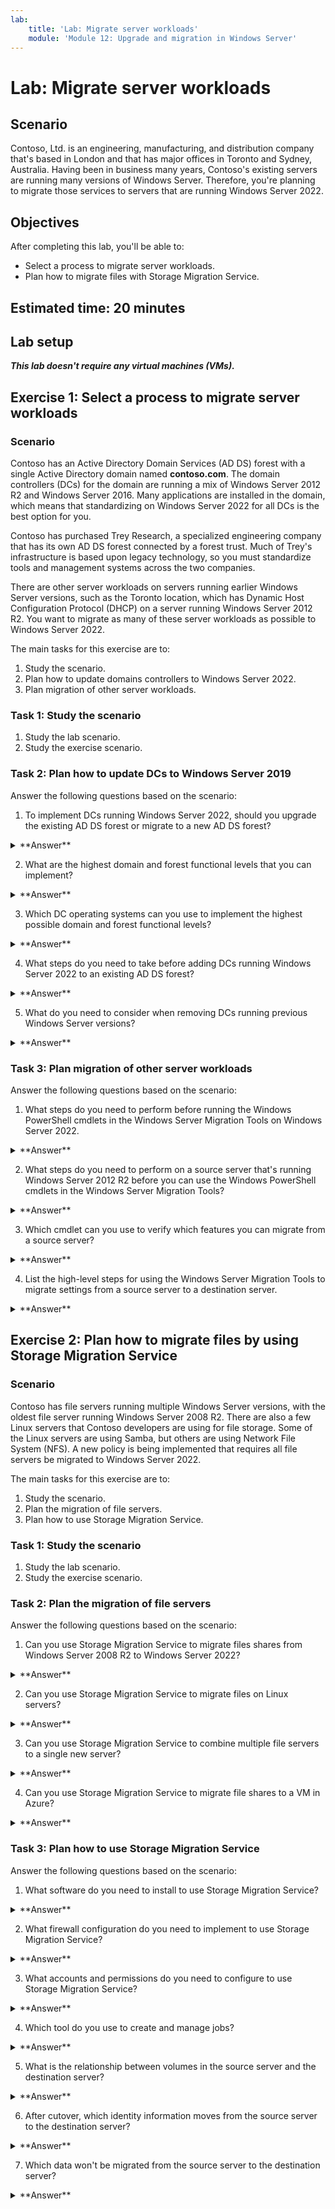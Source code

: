```yaml
---
lab:
    title: 'Lab: Migrate server workloads'
    module: 'Module 12: Upgrade and migration in Windows Server'
---
```


# Lab: Migrate server workloads

## Scenario

Contoso, Ltd. is an engineering, manufacturing, and distribution company that's based in London and that has major offices in Toronto and Sydney, Australia. Having been in business many years, Contoso's existing servers are running many versions of Windows Server. Therefore, you're planning to migrate those services to servers that are running Windows Server 2022.

## Objectives

After completing this lab, you'll be able to:

- Select a process to migrate server workloads.
- Plan how to migrate files with Storage Migration Service.

## Estimated time: 20 minutes

## Lab setup

***This lab doesn't require any virtual machines (VMs).***

## Exercise 1: Select a process to migrate server workloads

### Scenario

Contoso has an Active Directory Domain Services (AD DS) forest with a single Active Directory domain named **contoso.com**. The domain controllers (DCs) for the domain are running a mix of Windows Server 2012 R2 and Windows Server 2016. Many applications are installed in the domain, which means that standardizing on Windows Server 2022 for all DCs is the best option for you.

Contoso has purchased Trey Research, a specialized engineering company that has its own AD DS forest connected by a forest trust. Much of Trey's infrastructure is based upon legacy technology, so you must standardize tools and management systems across the two companies.

There are other server workloads on servers running earlier Windows Server versions, such as the Toronto location, which has Dynamic Host Configuration Protocol (DHCP) on a server running Windows Server 2012 R2. You want to migrate as many of these server workloads as possible to Windows Server 2022.

The main tasks for this exercise are to:

1. Study the scenario.
2. Plan how to update domains controllers to Windows Server 2022.
3. Plan migration of other server workloads.

### Task 1: Study the scenario

1. Study the lab scenario.
2. Study the exercise scenario.

### Task 2: Plan how to update DCs to Windows Server 2019

Answer the following questions based on the scenario:

1.  To implement DCs running Windows Server 2022, should you upgrade the existing AD DS forest or migrate to a new AD DS forest?

<details>
<summary>**Answer**</summary>
   > **Answer:** It's rare to migrate to a new AD DS forest. If your main goal is to update DCs to a new Windows Server version, you should update AD DS in the existing server by adding DCs that are running Windows Server 2022. You should only consider migrating to a new AD DS forest when restructuring of domains or forests is required. For example, when two companies merge, you might merge one company's AD DS forest into the other's forest.
</details>

2.  What are the highest domain and forest functional levels that you can implement?

<details>
<summary>**Answer**</summary>
   > **Answer:** The highest domain and forest functional levels that you can implement are Windows Server 2016. There's no Windows Server 2019 or Windows Server 2022 functional level.
</details>

3.  Which DC operating systems can you use to implement the highest possible domain and forest functional levels?

<details>
<summary>**Answer**</summary>
   > **Answer:** You can use DCs running Windows Server 2016, Windows Server 2019, or Windows Server 2022 in a domain or forest at the Windows Server 2016 functional level.
</details>

4.  What steps do you need to take before adding DCs running Windows Server 2022 to an existing AD DS forest?

<details>
<summary>**Answer**</summary>
   > **Answer:** If you have the correct permissions, you don't need to perform any steps before you install the first DC that's running Windows Server 2022. The DC promotion process automatically prepares the forest and domain. However, you do have the option to prepare the domain and forest manually. Prepare the AD DS forest by running **Adprep /forestprep**, and then prepare the domain by running **Adprep /domainprep**. In a multidomain environment, you must prepare each domain.
</details>

5.  What do you need to consider when removing DCs running previous Windows Server versions?

<details>
<summary>**Answer**</summary>
   > **Answer:** For normal domain authentication, DCs are located by using Domain Name System (DNS) records that automatically update when DCs are added or removed. Therefore, basic authentication doesn't require any special steps when removing a DC, but because they're often used for DNS, you must ensure that clients and servers are updated to use the IP addresses of the new DCs. Additionally, some apps are configured to use specific DCs as Lightweight Directory Access Protocol (LDAP) servers for authentication. You must reconfigure those apps with the IP address or name of new DCs.
</details>

### Task 3: Plan migration of other server workloads

Answer the following questions based on the scenario:

1.  What steps do you need to perform before running the Windows PowerShell cmdlets in the Windows Server Migration Tools on Windows Server 2022.

<details>
<summary>**Answer**</summary>
   > **Answer:** To use the Windows Server Migration Tools on Windows Server 2022, you must install the Windows Server Migration Tools feature. Then, before you can use the cmdlets, you must load the Windows PowerShell snap-in that contains the cmdlets by running **Add-PSSnapin Microsoft. Windows.Windows.ServerManager.Migration** at a Windows PowerShell prompt.
</details>

2.  What steps do you need to perform on a source server that's running Windows Server 2012 R2 before you can use the Windows PowerShell cmdlets in the Windows Server Migration Tools?

<details>
<summary>**Answer**</summary>
   > **Answer:** To install the Windows Server Migration Tools on a down-level server, you need to run **SmigDeploy.exe** to create a deployment folder for that specific operating system. The deployment folder copies to the source server and installs by running **SmigDeploy.exe** from the deployment folder, and you then can load the snap-in for the Windows Server Migration Tools at a Windows PowerShell prompt on the source server.
</details>

3.  Which cmdlet can you use to verify which features you can migrate from a source server?

<details>
<summary>**Answer**</summary>
   > **Answer:** The **Get-SmigServerFeature** cmdlet lists the Windows features that you can migrate from either a local computer or a migration store.
</details>

4.  List the high-level steps for using the Windows Server Migration Tools to migrate settings from a source server to a destination server.

<details>
<summary>**Answer**</summary>
   > **Answer:** To migrate feature configuration from a source server to a destination server, you first install the feature on the target server, and you then run **Export-SmigServerSetting** on the source server and **Import-SmigServerSetting** on the destination server.
</details>

## Exercise 2: Plan how to migrate files by using Storage Migration Service

### Scenario

Contoso has file servers running multiple Windows Server versions, with the oldest file server running Windows Server 2008 R2. There are also a few Linux servers that Contoso developers are using for file storage. Some of the Linux servers are using Samba, but others are using Network File System (NFS). A new policy is being implemented that requires all file servers be migrated to Windows Server 2022.

The main tasks for this exercise are to:

1. Study the scenario.
2. Plan the migration of file servers.
3. Plan how to use Storage Migration Service.

### Task 1: Study the scenario

1. Study the lab scenario.
2. Study the exercise scenario.

### Task 2: Plan the migration of file servers

Answer the following questions based on the scenario:

1.  Can you use Storage Migration Service to migrate files shares from Windows Server 2008 R2 to Windows Server 2022?

<details>
<summary>**Answer**</summary>
   > **Answer:** Yes, Storage Migration Service supports migrating file shares from Windows Server 2003 or newer Windows Server versions.
</details>

2.  Can you use Storage Migration Service to migrate files on Linux servers?

<details>
<summary>**Answer**</summary>
   > **Answer:** Yes, if the source Linux servers are providing file shares accessible to Windows clients by using Samba. Storage Migration Service can't migrate files on Linux servers using only NFS.
</details>

3.  Can you use Storage Migration Service to combine multiple file servers to a single new server?

<details>
<summary>**Answer**</summary>
   > **Answer:** No. Storage Migration Service doesn't have the ability to merge the identities of multiple servers onto a single server.
</details>

4.  Can you use Storage Migration Service to migrate file shares to a VM in Azure?

<details>
<summary>**Answer**</summary>
   > **Answer:** Yes. Storage Migration Service can migrate file shares to a VM in Azure. If Azure is properly configured, Storage Migration Service can create the VM automatically, based on specifications that you provide.
</details>

### Task 3: Plan how to use Storage Migration Service

Answer the following questions based on the scenario:

1.  What software do you need to install to use Storage Migration Service?

<details>
<summary>**Answer**</summary>
   > **Answer:** To use Storage Migration Service, you need to install the Storage Migration Service feature on the orchestrator server. On the destination server running Windows Server 2022, you also must install the Storage Migration Service Proxy feature. However, you don't need to install any software on the source server.
</details>

2.  What firewall configuration do you need to implement to use Storage Migration Service?

<details>
<summary>**Answer**</summary>
   > **Answer:** The Storage Migration Service needs to copy data and configure the source and destination servers. When you install the Storage Migration Service Proxy on a destination server, the firewall is configured automatically, although you should verify its configuration. On the source and destination servers, you must enable the following firewall rules: File and Printer Sharing (SMB-In), Netlogon Service (NP-In), Windows Management Instrumentation (DCOM-In), and Windows Management Instrumentation (WMI-In). On the orchestrator server, you must enable the File and Printer Sharing (SMB-In) rule.
</details>

3.  What accounts and permissions do you need to configure to use Storage Migration Service?

<details>
<summary>**Answer**</summary>
   > **Answer:** To perform the migrations, you can use a single account that has administrator permissions on the source server, the orchestrator server, and the destination server. Alternatively, you can split the accounts into a source migration account and a destination migration account. A source migration account needs to have administrator permissions on the source server and the orchestrator server, while a destination migration account needs to have administrator permissions in the destination server and the orchestrator server.
</details>

4.  Which tool do you use to create and manage jobs?

<details>
<summary>**Answer**</summary>
   > **Answer:** You can create and manage Storage Migration Service jobs from Windows Admin Center in the Storage Migration Service node.
</details>

5.  What is the relationship between volumes in the source server and the destination server?

<details>
<summary>**Answer**</summary>
   > **Answer:** A volume on the source server maps to a volume on the target server. If there are three source volumes, there must be three destination volumes. There's no logic for renaming folders with conflicting names.
</details>

6.  After cutover, which identity information moves from the source server to the destination server?

<details>
<summary>**Answer**</summary>
   > **Answer:** The source server's name and IP addresses are moved to the destination server, and the source server is renamed and give a new IP address.
</details>

7.  Which data won't be migrated from the source server to the destination server?

<details>
<summary>**Answer**</summary>
   > **Answer:** Storage Migration Service can't copy locked files, so if users have a file open during a copy attempt, the file won't migrate. Previous versions of files also aren't migrated.
</details>
